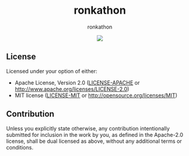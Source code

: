 <h1 align="center">
  ronkathon
</h1>

<p align="center">
  ronkathon
</p>

<div align="center">
  <a href="https://github.com/pluto/ronkathon/actions">
    <!-- ![](https://github.com/pluto/ronkathon/actions/workflows/ci.yml/badge.svg) -->
    <img src="https://github.com/pluto/ronkathon/actions/workflows/ci.yml/badge.svg" />
  </a>
  <!-- [![crates.io](https://img.shields.io/crates/v/ronkathon.svg)](https://crates.io/crates/ronkathon) -->
  <!-- [![Documentation](https://docs.rs/ronkathon/badge.svg)](https://docs.rs/ronkathon) -->
  </div>

## License
Licensed under your option of either:
- Apache License, Version 2.0 ([LICENSE-APACHE](LICENSE-APACHE) or http://www.apache.org/licenses/LICENSE-2.0)
- MIT license ([LICENSE-MIT](LICENSE-MIT) or http://opensource.org/licenses/MIT)

## Contribution
Unless you explicitly state otherwise, any contribution intentionally submitted
for inclusion in the work by you, as defined in the Apache-2.0 license, shall be
dual licensed as above, without any additional terms or conditions.

